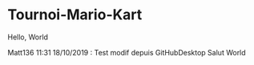 # Tournoi-Mario-Kart
Hello, World

Matt136 11:31 18/10/2019 : Test modif depuis GitHubDesktop
Salut World
